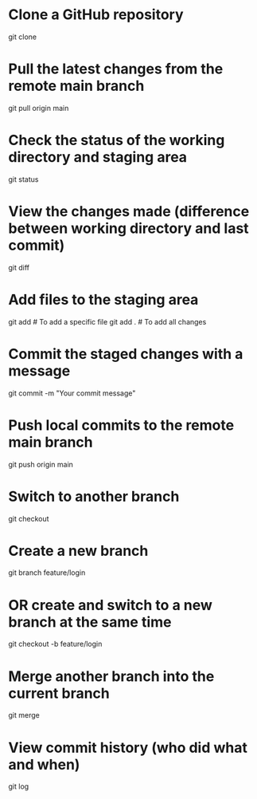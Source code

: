 # Clone a GitHub repository
git clone <repository-url>

# Pull the latest changes from the remote main branch
git pull origin main

# Check the status of the working directory and staging area
git status

# View the changes made (difference between working directory and last commit)
git diff

# Add files to the staging area
git add <filename>            # To add a specific file
git add .                     # To add all changes

# Commit the staged changes with a message
git commit -m "Your commit message"

# Push local commits to the remote main branch
git push origin main

# Switch to another branch
git checkout <branch-name>

# Create a new branch
git branch feature/login

# OR create and switch to a new branch at the same time
git checkout -b feature/login

# Merge another branch into the current branch
git merge <branch-name>

# View commit history (who did what and when)
git log
